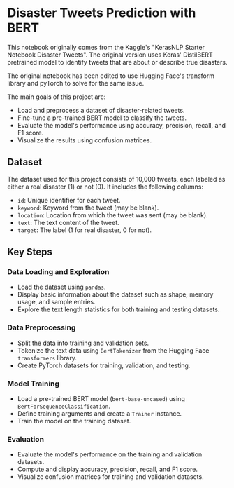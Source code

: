 # Disaster Tweets Prediction with BERT

This notebook originally comes from the Kaggle's "KerasNLP Starter Notebook Disaster Tweets". The original version uses Keras' DistilBERT pretrained model to identify tweets that are about or describe true disasters.

The original notebook has been edited to use Hugging Face's transform library and pyTorch to solve for the same issue.

The main goals of this project are:
- Load and preprocess a dataset of disaster-related tweets.
- Fine-tune a pre-trained BERT model to classify the tweets.
- Evaluate the model's performance using accuracy, precision, recall, and F1 score.
- Visualize the results using confusion matrices.

## Dataset

The dataset used for this project consists of 10,000 tweets, each labeled as either a real disaster (1) or not (0). It includes the following columns:
- `id`: Unique identifier for each tweet.
- `keyword`: Keyword from the tweet (may be blank).
- `location`: Location from which the tweet was sent (may be blank).
- `text`: The text content of the tweet.
- `target`: The label (1 for real disaster, 0 for not).


## Key Steps

### Data Loading and Exploration

- Load the dataset using `pandas`.
- Display basic information about the dataset such as shape, memory usage, and sample entries.
- Explore the text length statistics for both training and testing datasets.

### Data Preprocessing

- Split the data into training and validation sets.
- Tokenize the text data using `BertTokenizer` from the Hugging Face `transformers` library.
- Create PyTorch datasets for training, validation, and testing.

### Model Training

- Load a pre-trained BERT model (`bert-base-uncased`) using `BertForSequenceClassification`.
- Define training arguments and create a `Trainer` instance.
- Train the model on the training dataset.

### Evaluation

- Evaluate the model's performance on the training and validation datasets.
- Compute and display accuracy, precision, recall, and F1 score.
- Visualize confusion matrices for training and validation datasets.
